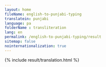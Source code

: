 ```yaml
--- 
layout: home 
fileName: english-to-punjabi-typing
translatein: punjabi
language: pa
folderName : transliteration
lang: en
permalink: /english-to-punjabi-typing/result
sitemap: false
nointernationalization: true
---
```

{% include result/translation.html %}

<script src="/js/result/translator.js" data-foldername="{{page.folderName}}" data-lang="{{page.lang}}"></script>